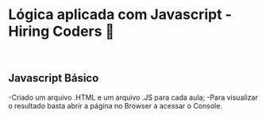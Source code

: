 # Lógica aplicada com Javascript - Hiring Coders 🚀

<br>

## Javascript Básico
-Criado um arquivo .HTML e um arquivo .JS para cada aula;
-Para visualizar o resultado basta abrir a página no Browser a acessar o Console.